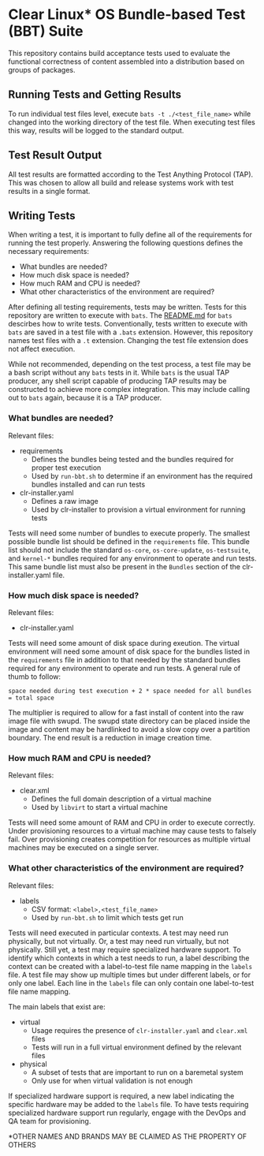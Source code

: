 # Clear Linux* OS Bundle-based Test (BBT) Suite

This repository contains build acceptance tests used to evaluate the functional
correctness of content assembled into a distribution based on groups of
packages.

## Running Tests and Getting Results

To run individual test files level, execute `bats -t ./<test_file_name>`
while changed into the working directory of the test file. When executing
test files this way, results will be logged to the standard output.

## Test Result Output

All test results are formatted according to the Test Anything Protocol (TAP).
This was chosen to allow all build and release systems work with test results
in a single format.

## Writing Tests

When writing a test, it is important to fully define all of the requirements
for running the test properly.  Answering the following questions defines the
necessary requirements:
* What bundles are needed?
* How much disk space is needed?
* How much RAM and CPU is needed?
* What other characteristics of the environment are required?

After defining all testing requirements, tests may be written.  Tests for this
repository are written to execute with `bats`.  The
[README.md](https://github.com/bats-core/bats-core/blob/master/README.md) for
`bats` descirbes how to write tests.  Conventionally, tests written to execute
with `bats` are saved in a test file with a `.bats` extension.  However, this
repository names test files with a `.t` extension.  Changing the test file
extension does not affect execution.

While not recommended, depending on the test process, a test file may be a bash
script without any `bats` tests in it.  While `bats` is the usual TAP producer,
any shell script capable of producing TAP results may be constructed to achieve
more complex integration.  This may include calling out to `bats` again,
because it is a TAP producer.

### What bundles are needed?

Relevant files:
* requirements
  * Defines the bundles being tested and the bundles required for proper test
    execution
  * Used by `run-bbt.sh` to determine if an environment has the required bundles
    installed and can run tests
* clr-installer.yaml
  * Defines a raw image
  * Used by clr-installer to provision a virtual environment for running tests

Tests will need some number of bundles to execute properly.  The smallest
possible bundle list should be defined in the `requirements` file.   This
bundle list should not include the standard `os-core`, `os-core-update`,
`os-testsuite`, and `kernel-*` bundles required for any environment to operate
and run tests.  This same bundle list must also be present in the `Bundles`
section of the clr-installer.yaml file.

### How much disk space is needed?

Relevant files:
* clr-installer.yaml

Tests will need some amount of disk space during exeution. The virtual
environment will need some amount of disk space for the bundles listed in the
`requirements` file in addition to that needed by the standard bundles required
for any environment to operate and run tests.  A general rule of thumb to
follow:

```
space needed during test execution + 2 * space needed for all bundles = total space
```

The multiplier is required to allow for a fast install of content into the raw
image file with swupd.  The swupd state directory can be placed inside the
image and content may be hardlinked to avoid a slow copy over a partition
boundary.  The end result is a reduction in image creation time.

### How much RAM and CPU is needed?

Relevant files:
* clear.xml
  * Defines the full domain description of a virtual machine
  * Used by `libvirt` to start a virtual machine

Tests will need some amount of RAM and CPU in order to execute correctly.
Under provisioning resources to a virtual machine may cause tests to falsely
fail.  Over provisioning creates competition for resources as multiple virtual
machines may be executed on a single server.

### What other characteristics of the environment are required?

Relevant files:
* labels
  * CSV format: `<label>,<test_file_name>`
  * Used by `run-bbt.sh` to limit which tests get run

Tests will need executed in particular contexts.  A test may need run
physically, but not virtually.  Or, a test may need run virtually, but not
physically.  Still yet, a test may require specialized hardware support.  To
identify which contexts in which a test needs to run, a label describing the
context can be created with a label-to-test file name mapping in the `labels`
file.  A test file may show up multiple times but under different labels, or
for only one label.  Each line in the `labels` file can only contain one
label-to-test file name mapping.

The main labels that exist are:
* virtual
  * Usage requires the presence of `clr-installer.yaml` and `clear.xml` files
  * Tests will run in a full virtual environment defined by the relevant files
* physical
  * A subset of tests that are important to run on a baremetal system
  * Only use for when virtual validation is not enough

If specialized hardware support is required, a new label indicating the
specific hardware may be added to the `labels` file.  To have tests requiring
specialized hardware support run regularly, engage with the DevOps and QA team
for provisioning.

*OTHER NAMES AND BRANDS MAY BE CLAIMED AS THE PROPERTY OF OTHERS
